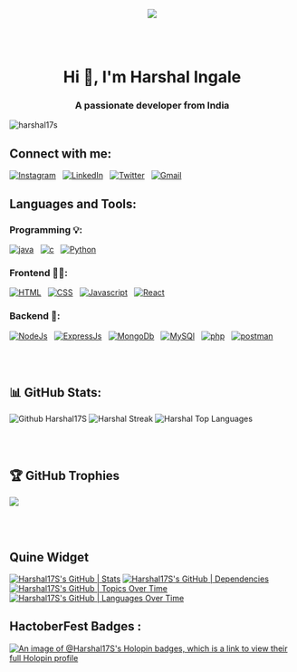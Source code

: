 <p align="center">

  <img src="https://user-images.githubusercontent.com/74038190/216644497-1951db19-8f3d-4e44-ac08-8e9d7e0d94a7.gif"  >
  

  </p>

<br><br>
  <h1 align="center">Hi 👋, I'm Harshal Ingale</h1>
<h3 align="center">A passionate developer from India</h3>

<p align="left"> <img src="https://komarev.com/ghpvc/?username=harshal17s&label=Profile%20views&color=0e75b6&style=flat" alt="harshal17s" /> </p>



## Connect with me:


[![Instagram](https://skillicons.dev/icons?i=instagram&perline=3)](https://www.instagram.com/harshal_ingale_s?igsh=cTRvZm9idHJtYWVw)&nbsp;&nbsp;
[![LinkedIn](https://skillicons.dev/icons?i=linkedin&perline=3)](https://www.linkedin.com/in/iamharshalingale/)&nbsp;&nbsp;
[![Twitter](https://skillicons.dev/icons?i=twitter&perline=3)](https://x.com/Ingaleharshals?t=LLFW7UUkWz-Pnb6aKSw3FQ&s=09)&nbsp;&nbsp;
[![Gmail](https://skillicons.dev/icons?i=gmail&perline=3)](https://mail.google.com/mail/u/harshal.ingale17@gmail.com)&nbsp;&nbsp;



## Languages and Tools:
<h3> Programming 💡:</h3>


[![java](https://skillicons.dev/icons?i=java&perline=3)](https://skillicons.dev)&nbsp;&nbsp;
[![c](https://skillicons.dev/icons?i=c&perline=3)](https://skillicons.dev)&nbsp;&nbsp;
[![Python](https://skillicons.dev/icons?i=python&perline=3)](https://skillicons.dev)&nbsp;&nbsp;

<h3> Frontend 🧑‍💻:</h3>

[![HTML](https://skillicons.dev/icons?i=html&perline=3)](https://skillicons.dev)&nbsp;&nbsp;
[![CSS](https://skillicons.dev/icons?i=css&perline=3)](https://skillicons.dev)&nbsp;&nbsp;
[![Javascript](https://skillicons.dev/icons?i=javascript&perline=3)](https://skillicons.dev)&nbsp;&nbsp;
[![React](https://skillicons.dev/icons?i=react&perline=3)](https://skillicons.dev)&nbsp;&nbsp;


<h3> Backend 💾:</h3>

[![NodeJs](https://skillicons.dev/icons?i=nodejs&perline=3)](https://skillicons.dev)&nbsp;&nbsp;
[![ExpressJs](https://skillicons.dev/icons?i=express&perline=3)](https://skillicons.dev)&nbsp;&nbsp;
[![MongoDb](https://skillicons.dev/icons?i=mongodb&perline=3)](https://skillicons.dev)&nbsp;&nbsp;
[![MySQl](https://skillicons.dev/icons?i=mysql&perline=3)](https://skillicons.dev)&nbsp;&nbsp;
[![php](https://skillicons.dev/icons?i=php&perline=3)](https://skillicons.dev)&nbsp;&nbsp;
[![postman](https://skillicons.dev/icons?i=postman&perline=3)](https://skillicons.dev)&nbsp;&nbsp;


<br>
<br>


## 📊 GitHub Stats:
![Github Harshal17S](https://github-readme-stats.vercel.app/api?username=Harshal17S&theme=dark&hide_border=false&include_all_commits=false&count_private=true)
![ Harshal Streak](https://github-readme-streak-stats.herokuapp.com/?user=Harshal17S&theme=dark&hide_border=false)
![Harshal Top Languages](https://github-readme-stats.vercel.app/api/top-langs/?username=Harshal17S&theme=dark&show_icons=true&hide_border=true&layout=compact)

<br>
<br>

## 🏆 GitHub Trophies
![](https://github-profile-trophy.vercel.app/?username=Harshal17S&theme=radical&no-frame=false&no-bg=true&margin-w=4)

<br>
<br>

## Quine  Widget
[![Harshal17S's GitHub | Stats](https://stats.quine.sh/Harshal17S/github?theme=dark)](https://quine.sh?utm_source=widgets&utm_campaign=Harshal17S)
[![Harshal17S's GitHub | Dependencies](https://stats.quine.sh/Harshal17S/dependencies?theme=dark)](https://quine.sh?utm_source=widgets&utm_campaign=Harshal17S)
[![Harshal17S's GitHub | Topics Over Time](https://stats.quine.sh/Harshal17S/topics-over-time?theme=dark)](https://quine.sh?utm_source=widgets&utm_campaign=Harshal17S)
[![Harshal17S's GitHub | Languages Over Time](https://stats.quine.sh/Harshal17S/languages-over-time?theme=dark)](https://quine.sh?utm_source=widgets&utm_campaign=Harshal17S)

## HactoberFest Badges : 
[![An image of @Harshal17S's Holopin badges, which is a link to view their full Holopin profile](https://holopin.me/Harshal17S)](https://holopin.io/@Harshal17S)

<br>
<br>
